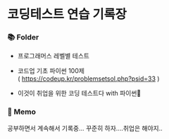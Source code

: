 # 코딩테스트 연습 기록장

###  📚 Folder
* 프로그래머스 레벨별 테스트
* 코드업 기초 파이썬 100제 <br/>
  ( https://codeup.kr/problemsetsol.php?psid=33 )
  
* 이것이 취업을 위한 코딩 테스트다 with 파이썬🥇

### 📝 Memo
공부하면서 계속해서 기록중...
꾸준히 하자....취업은 해야지..
